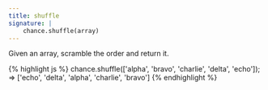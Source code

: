 ```yaml
---
title: shuffle
signature: |
    chance.shuffle(array)
---
```


Given an array, scramble the order and return it.

{% highlight js %}
chance.shuffle(['alpha', 'bravo', 'charlie', 'delta', 'echo']);
=> ['echo', 'delta', 'alpha', 'charlie', 'bravo']
{% endhighlight %}
